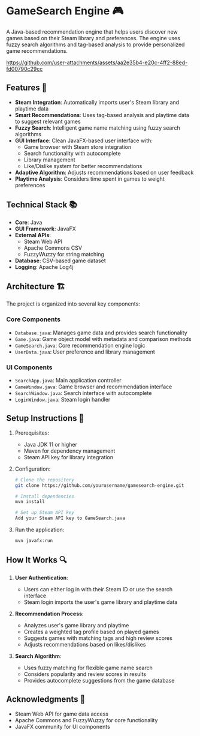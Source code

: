 # GameSearch Engine 🎮

A Java-based recommendation engine that helps users discover new games based on their Steam library and preferences. The engine uses fuzzy search algorithms and tag-based analysis to provide personalized game recommendations.


https://github.com/user-attachments/assets/aa2e35b4-e20c-4ff2-88ed-fd00790c29cc


## Features 🌟

- **Steam Integration**: Automatically imports user's Steam library and playtime data
- **Smart Recommendations**: Uses tag-based analysis and playtime data to suggest relevant games
- **Fuzzy Search**: Intelligent game name matching using fuzzy search algorithms
- **GUI Interface**: Clean JavaFX-based user interface with:
  - Game browser with Steam store integration
  - Search functionality with autocomplete
  - Library management
  - Like/Dislike system for better recommendations
- **Adaptive Algorithm**: Adjusts recommendations based on user feedback
- **Playtime Analysis**: Considers time spent in games to weight preferences

## Technical Stack 📚

- **Core**: Java
- **GUI Framework**: JavaFX
- **External APIs**: 
  - Steam Web API
  - Apache Commons CSV
  - FuzzyWuzzy for string matching
- **Database**: CSV-based game dataset
- **Logging**: Apache Log4j

## Architecture 🏗️

The project is organized into several key components:

### Core Components
- `Database.java`: Manages game data and provides search functionality
- `Game.java`: Game object model with metadata and comparison methods
- `GameSearch.java`: Core recommendation engine logic
- `UserData.java`: User preference and library management

### UI Components
- `SearchApp.java`: Main application controller
- `GameWindow.java`: Game browser and recommendation interface
- `SearchWindow.java`: Search interface with autocomplete
- `LoginWindow.java`: Steam login handler

## Setup Instructions 🚀

1. Prerequisites:
   - Java JDK 11 or higher
   - Maven for dependency management
   - Steam API key for library integration

2. Configuration:
   ```bash
   # Clone the repository
   git clone https://github.com/yourusername/gamesearch-engine.git
   
   # Install dependencies
   mvn install
   
   # Set up Steam API key
   Add your Steam API key to GameSearch.java
   ```

3. Run the application:
   ```bash
   mvn javafx:run
   ```

## How It Works 🔍

1. **User Authentication**:
   - Users can either log in with their Steam ID or use the search interface
   - Steam login imports the user's game library and playtime data

2. **Recommendation Process**:
   - Analyzes user's game library and playtime
   - Creates a weighted tag profile based on played games
   - Suggests games with matching tags and high review scores
   - Adjusts recommendations based on likes/dislikes

3. **Search Algorithm**:
   - Uses fuzzy matching for flexible game name search
   - Considers popularity and review scores in results
   - Provides autocomplete suggestions from the game database

## Acknowledgments 👏

- Steam Web API for game data access
- Apache Commons and FuzzyWuzzy for core functionality
- JavaFX community for UI components
